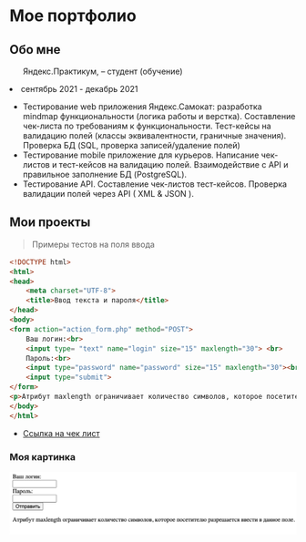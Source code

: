 # Мое портфолио

## Обо мне

<ul>
Яндекс.Практикум,  – студент (обучение)
</ul>

 <li> сентябрь 2021 - декабрь 2021 </li>

* Тестирование web приложения Яндекс.Самокат: разработка mindmap функциональности (логика работы и верстка). Составление чек-листа по требованиям к функциональности. Тест-кейсы на валидацию полей (классы эквивалентности, граничные значения). Проверка БД (SQL, проверка записей/удаление полей)
* Тестирование mobile приложение для курьеров. Написание чек-листов и тест-кейсов на валидацию полей. Взаимодействие с API и правильное заполнение БД (PostgreSQL).
* Тестирование API. Составление чек-листов тест-кейсов. Проверка валидации полей через API (  XML & JSON ).

 

## Мои проекты

>  Примеры тестов на поля ввода
```html
<!DOCTYPE html>
<html>
<head>
    <meta charset="UTF-8">
    <title>Ввод текста и пароля</title>
</head>
<body>
<form action="action_form.php" method="POST">
    Ваш логин:<br>
    <input type= "text" name="login" size="15" maxlength="30"> <br>
    Пароль:<br>
    <input type="password" name="password" size="15" maxlength="30"><br>
    <input type="submit">
</form>
<p>Атрибут maxlength ограничивает количество символов, которое посетителю разрешается ввести в данное поле.</p>
</body>
</html>
```

* [Ссылка на чек лист](./projects/project1.md)

### Моя картинка

![Подпись](./images/windows.png)

